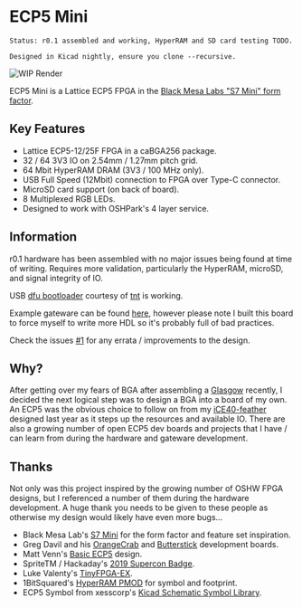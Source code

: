 # ECP5 Mini

``` 
Status: r0.1 assembled and working, HyperRAM and SD card testing TODO.

Designed in Kicad nightly, ensure you clone --recursive.
```

![WIP Render](docs/imgs/freshly-baked.jpeg)


ECP5 Mini is a Lattice ECP5 FPGA in the [Black Mesa Labs "S7 Mini" form factor](https://blackmesalabs.wordpress.com/2019/05/19/bml-s7-mini-fpga-module/).

## Key Features
- Lattice ECP5-12/25F FPGA in a caBGA256 package.
- 32 / 64 3V3 IO on 2.54mm / 1.27mm pitch grid.
- 64 Mbit HyperRAM DRAM (3V3 / 100 MHz only).
- USB Full Speed (12Mbit) connection to FPGA over Type-C connector.
- MicroSD card support (on back of board).
- 8 Multiplexed RGB LEDs.
- Designed to work with OSHPark's 4 layer service.

## Information
r0.1 hardware has been assembled with no major issues being found at time of writing. Requires more validation, particularly the HyperRAM, microSD, and signal integrity of IO.

USB [dfu bootloader](https://github.com/joshajohnson/had2019-playground/tree/ecp5-mini) courtesy of [tnt](https://github.com/smunaut/) is working.

Example gateware can be found [here](https://github.com/joshajohnson/ecp5-mini-projects), however please note I built this board to force myself to write more HDL so it's probably full of bad practices.

Check the issues [#1](https://github.com/joshajohnson/ecp5-mini/issues/1) for any errata / improvements to the design.

## Why?
After getting over my fears of BGA after assembling a [Glasgow](https://github.com/GlasgowEmbedded/Glasgow) recently, I decided the next logical step was to design a BGA into a board of my own. An ECP5 was the obvious choice to follow on from my [iCE40-feather](https://github.com/joshajohnson/ice40-feather) designed last year as it steps up the resources and available IO. There are also a growing number of open ECP5 dev boards and projects that I have / can learn from during the hardware and gateware development.

## Thanks
Not only was this project inspired by the growing number of OSHW FPGA designs, but I referenced a number of them during the hardware development. A huge thank you needs to be given to these people as otherwise my design would likely have even more bugs...
- Black Mesa Lab's [S7 Mini](https://blackmesalabs.wordpress.com/2019/05/19/bml-s7-mini-fpga-module/) for the form factor and feature set inspiration.
- Greg Davil and his [OrangeCrab](https://github.com/gregdavill/OrangeCrab) and [Butterstick](https://github.com/gregdavill/butterstick) development boards. 
- Matt Venn's [Basic ECP5](https://github.com/mattvenn/basic-ecp5-pcb) design.
- SpriteTM / Hackaday's [2019 Supercon Badge](https://github.com/Spritetm/hadbadge2019_pcb).
- Luke Valenty's [TinyFPGA-EX](https://github.com/tinyfpga/TinyFPGA-EX).
- 1BitSquared's [HyperRAM PMOD](https://1bitsquared.com/collections/fpga/products/pmod-hyperram) for symbol and footprint.
- ECP5 Symbol from xesscorp's [Kicad Schematic Symbol Library](https://github.com/xesscorp/KiCad-Schematic-Symbol-Libraries).
